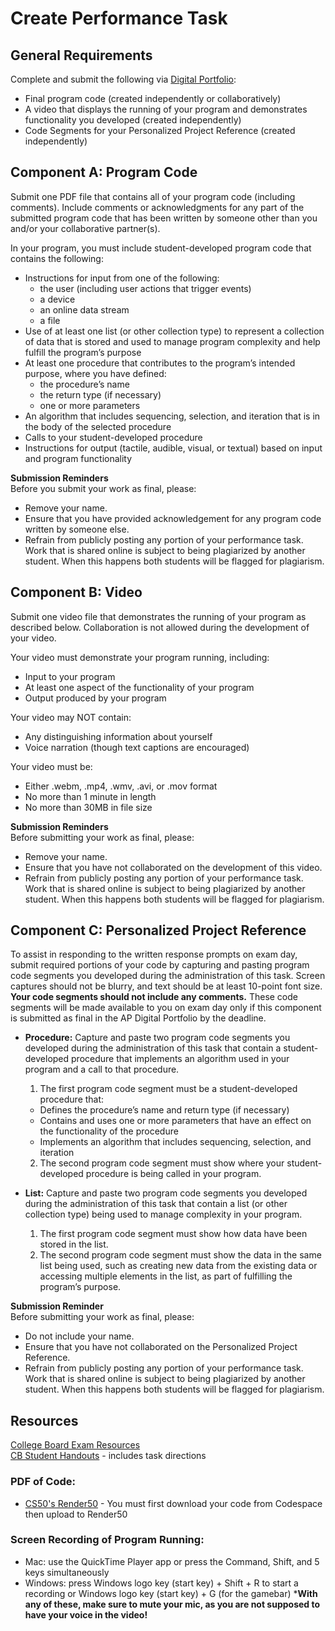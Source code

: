 # Create Performance Task

## General Requirements

Complete and submit the following via [Digital Portfolio](https://digitalportfolio.collegeboard.org/):
- Final program code (created independently or collaboratively)
- A video that displays the running of your program and demonstrates functionality you developed (created independently)
- Code Segments for your Personalized Project Reference (created independently)

## Component A: Program Code

Submit one PDF file that contains all of your program code (including comments). Include comments or acknowledgments for any part of the 
submitted program code that has been written by someone other than you and/or your collaborative partner(s).

In your program, you must include student-developed program code that contains the following:
- Instructions for input from one of the following:
  - the user (including user actions that trigger events)
  - a device
  - an online data stream
  - a file
- Use of at least one list (or other collection type) to represent a collection of data that is stored and used to manage program complexity and help fulfill the program’s purpose
- At least one procedure that contributes to the program’s intended purpose, where you have defined:
  - the procedure’s name
  - the return type (if necessary)
  - one or more parameters
- An algorithm that includes sequencing, selection, and iteration that is in the body of the selected procedure
- Calls to your student-developed procedure 
- Instructions for output (tactile, audible, visual, or textual) based on input and program functionality

**Submission Reminders**  
Before you submit your work as final, please:
- Remove your name.
- Ensure that you have provided acknowledgement for any program code written by someone else.
- Refrain from publicly posting any portion of your performance task. Work that is shared online is subject to being plagiarized by another student. When this happens both students will be flagged for plagiarism.

## Component B: Video

Submit one video file that demonstrates the running of your program as described below. Collaboration is not allowed during the development of your video.

Your video must demonstrate your program running, including:
  - Input to your program
  - At least one aspect of the functionality of your program
  - Output produced by your program

Your video may NOT contain:
  - Any distinguishing information about yourself
  - Voice narration (though text captions are encouraged)
  
Your video must be:
  - Either .webm, .mp4, .wmv, .avi, or .mov format
  - No more than 1 minute in length
  - No more than 30MB in file size

**Submission Reminders**  
Before submitting your work as final, please:
- Remove your name.
- Ensure that you have not collaborated on the development of this video.
- Refrain from publicly posting any portion of your performance task. Work that is shared online is subject to being plagiarized by another student. When this happens both students will be flagged for plagiarism.

## Component C: Personalized Project Reference

To assist in responding to the written response prompts on exam day, submit required portions of your code by capturing and pasting program code segments you developed during the administration of this task. Screen captures should not be blurry, and text should be at least 10-point font size. **Your code segments should not include any comments.** These code segments will be made available to you on exam day only if this component is submitted as final in the AP Digital Portfolio by the deadline.

- **Procedure:** Capture and paste two program code segments you developed during the administration of this task that contain a student-developed procedure that implements an algorithm used in your program and a call to that procedure. 
  1. The first program code segment must be a student-developed procedure that:
    - Defines the procedure’s name and return type (if necessary)
    - Contains and uses one or more parameters that have an effect on the functionality of the procedure
    - Implements an algorithm that includes sequencing, selection, and iteration
  2. The second program code segment must show where your student-developed procedure is being called in your program.

- **List:** Capture and paste two program code segments you developed during the administration of this task that contain a list (or other collection type) being used to manage complexity in your program. 
  1. The first program code segment must show how data have been stored in the list.
  2. The second program code segment must show the data in the same list being used, such as creating new data from the existing
data or accessing multiple elements in the list, as part of fulfilling the program’s purpose.

**Submission Reminder**  
Before submitting your work as final, please:
- Do not include your name.
- Ensure that you have not collaborated on the Personalized Project Reference.
- Refrain from publicly posting any portion of your performance task. Work that is shared online is subject to being plagiarized by another student. When this happens both students will be flagged for plagiarism.

## Resources  

[College Board Exam Resources](https://apcentral.collegeboard.org/courses/ap-computer-science-principles/exam)<br>
[CB Student Handouts](https://apcentral.collegeboard.org/media/pdf/ap-csp-student-task-directions.pdf) - includes task directions


### PDF of Code:
  - [CS50's Render50](https://render.cs50.io/) - You must first download your code from Codespace then upload to Render50

### Screen Recording of Program Running:
  - Mac: use the QuickTime Player app or press the Command, Shift, and 5 keys simultaneously
  - Windows: press Windows logo key (start key) + Shift + R to start a recording or Windows logo key (start key) + G (for the gamebar)
***With any of these, make sure to mute your mic, as you are not supposed to have your voice in the video!**

